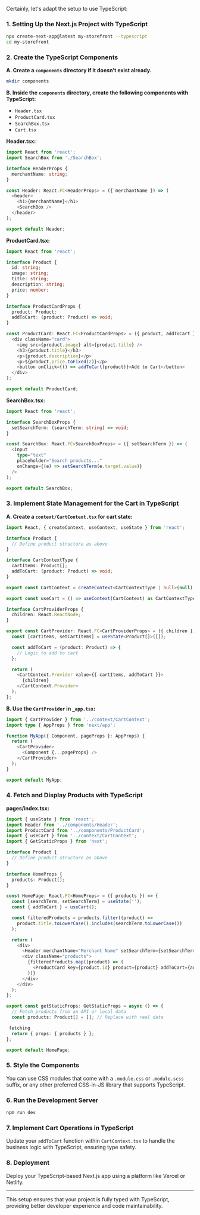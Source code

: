 Certainly, let's adapt the setup to use TypeScript:

### 1. Setting Up the Next.js Project with TypeScript

```bash
npx create-next-app@latest my-storefront --typescript
cd my-storefront
```

### 2. Create the TypeScript Components

**A. Create a `components` directory if it doesn’t exist already.**

```bash
mkdir components
```

**B. Inside the `components` directory, create the following components with TypeScript:**

- `Header.tsx`
- `ProductCard.tsx`
- `SearchBox.tsx`
- `Cart.tsx`

**Header.tsx:**

```typescript
import React from 'react';
import SearchBox from './SearchBox';

interface HeaderProps {
  merchantName: string;
}

const Header: React.FC<HeaderProps> = ({ merchantName }) => (
  <header>
    <h1>{merchantName}</h1>
    <SearchBox />
  </header>
);

export default Header;
```

**ProductCard.tsx:**

```typescript
import React from 'react';

interface Product {
  id: string;
  image: string;
  title: string;
  description: string;
  price: number;
}

interface ProductCardProps {
  product: Product;
  addToCart: (product: Product) => void;
}

const ProductCard: React.FC<ProductCardProps> = ({ product, addToCart }) => (
  <div className="card">
    <img src={product.image} alt={product.title} />
    <h3>{product.title}</h3>
    <p>{product.description}</p>
    <p>${product.price.toFixed(2)}</p>
    <button onClick={() => addToCart(product)}>Add to Cart</button>
  </div>
);

export default ProductCard;
```

**SearchBox.tsx:**

```typescript
import React from 'react';

interface SearchBoxProps {
  setSearchTerm: (searchTerm: string) => void;
}

const SearchBox: React.FC<SearchBoxProps> = ({ setSearchTerm }) => (
  <input
    type="text"
    placeholder="Search products..."
    onChange={(e) => setSearchTerm(e.target.value)}
  />
);

export default SearchBox;
```

### 3. Implement State Management for the Cart in TypeScript

**A. Create a `context/CartContext.tsx` for cart state:**

```typescript
import React, { createContext, useContext, useState } from 'react';

interface Product {
  // Define product structure as above
}

interface CartContextType {
  cartItems: Product[];
  addToCart: (product: Product) => void;
}

export const CartContext = createContext<CartContextType | null>(null);

export const useCart = () => useContext(CartContext) as CartContextType;

interface CartProviderProps {
  children: React.ReactNode;
}

export const CartProvider: React.FC<CartProviderProps> = ({ children }) => {
  const [cartItems, setCartItems] = useState<Product[]>([]);

  const addToCart = (product: Product) => {
    // Logic to add to cart
  };

  return (
    <CartContext.Provider value={{ cartItems, addToCart }}>
      {children}
    </CartContext.Provider>
  );
};
```

**B. Use the `CartProvider` in `_app.tsx`:**

```typescript
import { CartProvider } from '../context/CartContext';
import type { AppProps } from 'next/app';

function MyApp({ Component, pageProps }: AppProps) {
  return (
    <CartProvider>
      <Component {...pageProps} />
    </CartProvider>
  );
}

export default MyApp;
```

### 4. Fetch and Display Products with TypeScript

**pages/index.tsx:**

```typescript
import { useState } from 'react';
import Header from '../components/Header';
import ProductCard from '../components/ProductCard';
import { useCart } from '../context/CartContext';
import { GetStaticProps } from 'next';

interface Product {
  // Define product structure as above
}

interface HomeProps {
  products: Product[];
}

const HomePage: React.FC<HomeProps> = ({ products }) => {
  const [searchTerm, setSearchTerm] = useState('');
  const { addToCart } = useCart();

  const filteredProducts = products.filter((product) =>
    product.title.toLowerCase().includes(searchTerm.toLowerCase())
  );

  return (
    <div>
      <Header merchantName="Merchant Name" setSearchTerm={setSearchTerm} />
      <div className="products">
        {filteredProducts.map((product) => (
          <ProductCard key={product.id} product={product} addToCart={addToCart} />
        ))}
      </div>
    </div>
  );
};

export const getStaticProps: GetStaticProps = async () => {
  // Fetch products from an API or local data
  const products: Product[] = []; // Replace with real data

 fetching
  return { props: { products } };
};

export default HomePage;
```

### 5. Style the Components

You can use CSS modules that come with a `.module.css` or `.module.scss` suffix, or any other preferred CSS-in-JS library that supports TypeScript.

### 6. Run the Development Server

```bash
npm run dev
```

### 7. Implement Cart Operations in TypeScript

Update your `addToCart` function within `CartContext.tsx` to handle the business logic with TypeScript, ensuring type safety.

### 8. Deployment

Deploy your TypeScript-based Next.js app using a platform like Vercel or Netlify.

---

This setup ensures that your project is fully typed with TypeScript, providing better developer experience and code maintainability.
